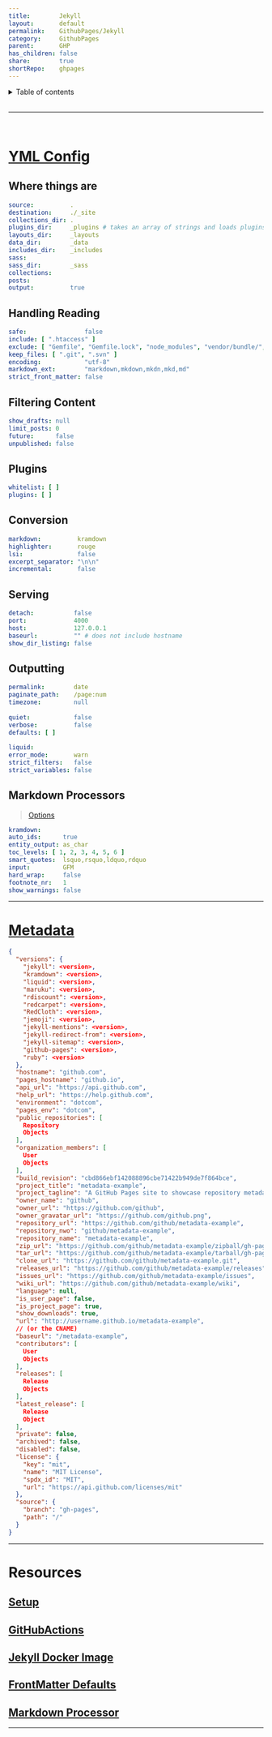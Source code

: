 ```yaml
---  
title:        Jekyll  
layout:       default  
permalink:    GithubPages/Jekyll  
category:     GithubPages  
parent:       GHP  
has_children: false  
share:        true  
shortRepo:    ghpages  
---  
```

  
  
<details markdown="block">        
<summary>        
Table of contents        
</summary>        
{: .text-delta }        
1. TOC        
{:toc}        
</details>        
  
<br/>        
  
***        
  
<br/>        
  
# [YML Config](https://jekyllrb.com/docs/configuration/default/)  
  
## Where things are  
  
```yaml      
source:          .  
destination:     ./_site  
collections_dir: .  
plugins_dir:     _plugins # takes an array of strings and loads plugins in that order      
layouts_dir:     _layouts  
data_dir:        _data  
includes_dir:    _includes  
sass:  
sass_dir:        _sass  
collections:  
posts:  
output:          true      
```      
  
## Handling Reading  
  
```yaml      
safe:                false  
include: [ ".htaccess" ]  
exclude: [ "Gemfile", "Gemfile.lock", "node_modules", "vendor/bundle/", "vendor/cache/", "vendor/gems/", "vendor/ruby/" ]  
keep_files: [ ".git", ".svn" ]  
encoding:            "utf-8"  
markdown_ext:        "markdown,mkdown,mkdn,mkd,md"  
strict_front_matter: false      
```      
  
## Filtering Content  
  
```yaml      
show_drafts: null  
limit_posts: 0  
future:      false  
unpublished: false      
```      
  
## Plugins  
  
```yaml      
whitelist: [ ]  
plugins: [ ]      
```      
  
## Conversion  
  
```yaml      
markdown:          kramdown  
highlighter:       rouge  
lsi:               false  
excerpt_separator: "\n\n"  
incremental:       false      
```      
  
## Serving  
  
```yaml      
detach:           false  
port:             4000  
host:             127.0.0.1  
baseurl:          "" # does not include hostname      
show_dir_listing: false      
```      
  
## Outputting  
  
```yaml      
permalink:        date  
paginate_path:    /page:num  
timezone:         null  
  
quiet:            false  
verbose:          false  
defaults: [ ]  
  
liquid:  
error_mode:       warn  
strict_filters:   false  
strict_variables: false      
```      
  
## Markdown Processors  
  
> [Options](https://kramdown.gettalong.org/options.html)  
  
```yaml      
kramdown:  
auto_ids:      true  
entity_output: as_char  
toc_levels: [ 1, 2, 3, 4, 5, 6 ]  
smart_quotes:  lsquo,rsquo,ldquo,rdquo  
input:         GFM  
hard_wrap:     false  
footnote_nr:   1  
show_warnings: false      
```      
  
      
---  
  
# [Metadata](https://jekyll.github.io/github-metadata/site.github/)  
  
```json      
{  
  "versions": {  
    "jekyll": <version>,  
    "kramdown": <version>,  
    "liquid": <version>,  
    "maruku": <version>,  
    "rdiscount": <version>,  
    "redcarpet": <version>,  
    "RedCloth": <version>,  
    "jemoji": <version>,  
    "jekyll-mentions": <version>,  
    "jekyll-redirect-from": <version>,  
    "jekyll-sitemap": <version>,  
    "github-pages": <version>,  
    "ruby": <version>  
  },  
  "hostname": "github.com",  
  "pages_hostname": "github.io",  
  "api_url": "https://api.github.com",  
  "help_url": "https://help.github.com",  
  "environment": "dotcom",  
  "pages_env": "dotcom",  
  "public_repositories": [  
    Repository  
    Objects  
  ],  
  "organization_members": [  
    User  
    Objects  
  ],  
  "build_revision": "cbd866ebf142088896cbe71422b949de7f864bce",  
  "project_title": "metadata-example",  
  "project_tagline": "A GitHub Pages site to showcase repository metadata",  
  "owner_name": "github",  
  "owner_url": "https://github.com/github",  
  "owner_gravatar_url": "https://github.com/github.png",  
  "repository_url": "https://github.com/github/metadata-example",  
  "repository_nwo": "github/metadata-example",  
  "repository_name": "metadata-example",  
  "zip_url": "https://github.com/github/metadata-example/zipball/gh-pages",  
  "tar_url": "https://github.com/github/metadata-example/tarball/gh-pages",  
  "clone_url": "https://github.com/github/metadata-example.git",  
  "releases_url": "https://github.com/github/metadata-example/releases",  
  "issues_url": "https://github.com/github/metadata-example/issues",  
  "wiki_url": "https://github.com/github/metadata-example/wiki",  
  "language": null,  
  "is_user_page": false,  
  "is_project_page": true,  
  "show_downloads": true,  
  "url": "http://username.github.io/metadata-example",  
  // (or the CNAME)      
  "baseurl": "/metadata-example",  
  "contributors": [  
    User  
    Objects  
  ],  
  "releases": [  
    Release  
    Objects  
  ],  
  "latest_release": [  
    Release  
    Object  
  ],  
  "private": false,  
  "archived": false,  
  "disabled": false,  
  "license": {  
    "key": "mit",  
    "name": "MIT License",  
    "spdx_id": "MIT",  
    "url": "https://api.github.com/licenses/mit"  
  },  
  "source": {  
    "branch": "gh-pages",  
    "path": "/"  
  }  
}      
```      
  
      
---  
  
# Resources  
  
## [Setup](https://docs.github.com/en/pages/setting-up-a-github-pages-site-with-jekyll/about-github-pages-and-jekyll)  
  
## [GitHubActions](https://jekyllrb.com/docs/continuous-integration/github-actions/)  
  
## [Jekyll Docker Image](https://github.com/envygeeks/jekyll-docker/blob/master/README.md)  
  
## [FrontMatter Defaults](https://jekyllrb.com/docs/configuration/front-matter-defaults/)  
  
## [Markdown Processor](https://jekyllrb.com/docs/configuration/markdown/)  
  
      
---